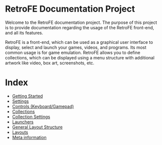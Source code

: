 # RetroFE Documentation Project

Welcome to the RetroFE documentation project. The purpose of this
project is to provide documentation regarding the usage of the RetroFE
front-end, and all its features.

RetroFE is a front-end, which can be used as a graphical user interface
to display, select and launch your games, videos, and programs. Its most
common usage is for game emulation. RetroFE allows you to define
collections, which can be displayed using a menu structure with
additional artwork like video, box art, screenshots, etc.

# Index

-   [Getting Started](GETTING_STARTED.MD)
-   [Settings](GLOBAL_SETTINGS.MD)
-   [Controls (Keyboard/Gamepad)](CONTROLS.MD)
-   [Collections](COLLECTIONS.MD)
-   [Collection Settings](SETTINGS.MD)
-   [Launchers](LAUNCHERS.MD)
-   [General Layout Structure](PLAYGROUND.MD)
-   [Layouts](LAYOUTS.MD)
-   [Meta information](META_INFORMATION.MD)

